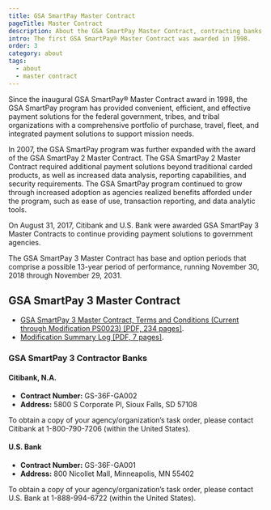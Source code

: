 ```yaml
---
title: GSA SmartPay Master Contract
pageTitle: Master Contract
description: About the GSA SmartPay Master Contract, contracting banks, and terms and conditions.
intro: The first GSA SmartPay® Master Contract was awarded in 1998. 
order: 3
category: about
tags:
  - about
  - master contract
---
```


Since the inaugural GSA SmartPay® Master Contract award in 1998, the GSA SmartPay program has provided convenient, efficient, and effective payment solutions for the federal government, tribes, and tribal organizations with a comprehensive portfolio of purchase, travel, fleet, and integrated payment solutions to support mission needs.

In 2007, the GSA SmartPay program was further expanded with the award of the GSA SmartPay 2 Master Contract. The GSA SmartPay 2 Master Contract required additional payment solutions beyond traditional carded products, as well as increased data analysis, reporting capabilities, and security requirements. The GSA SmartPay program continued to grow through increased adoption as agencies realized benefits afforded under the program, such as ease of use, transaction reporting, and data analytic tools.

On August 31, 2017, Citibank and U.S. Bank were awarded GSA SmartPay 3 Master Contracts to continue providing payment solutions to government agencies.

The GSA SmartPay 3 Master Contract has base and option periods that comprise a possible 13-year period of performance, running November 30, 2018 through November 29, 2031.

## GSA SmartPay 3 Master Contract

- [GSA SmartPay 3 Master Contract, Terms and Conditions (Current through Modification PS0023) [PDF, 234 pages]](/files/GSA_SP3_Master_Contract.pdf).
- [Modification Summary Log [PDF, 7 pages]]( /files/GSA_SP3_MC_Mod_Log.pdf).

### GSA SmartPay 3 Contractor Banks

#### Citibank, N.A.

- **Contract Number:** GS-36F-GA002​  
- **Address:**  5800 S Corporate Pl, Sioux Falls, SD 57108  

To obtain a copy of your agency/organization’s task order, please contact Citibank at 1-800-790-7206 (within the United States).

#### U.S. Bank

- **Contract Number:** GS-36F-GA001​
- **Address:** 800 Nicollet Mall, Minneapolis, MN 55402

To obtain a copy of your agency/organization’s task order, please contact U.S. Bank at 1-888-994-6722 (within the United States).
